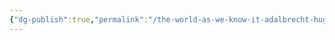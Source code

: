 ```yaml
---
{"dg-publish":true,"permalink":"/the-world-as-we-know-it-adalbrecht-hugh/the-nations/veridian-reach/veridian-reach/"}
---
```


